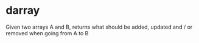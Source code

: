 # darray
Given two arrays A and B, returns what should be added, updated and / or removed when going from A to B
